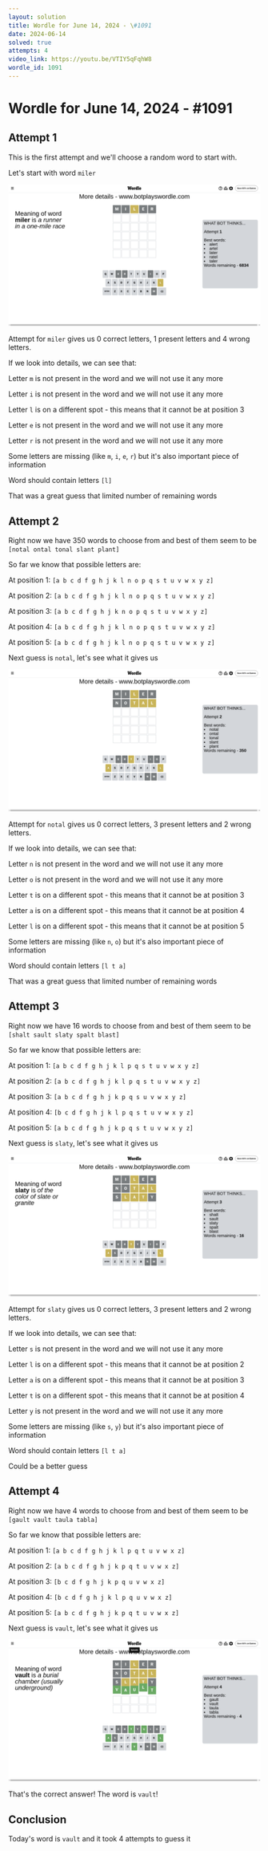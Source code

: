 ```yaml
---
layout: solution
title: Wordle for June 14, 2024 - \#1091
date: 2024-06-14
solved: true
attempts: 4
video_link: https://youtu.be/VTIY5qFqhW8
wordle_id: 1091
---
```


# Wordle for June 14, 2024 - \#1091

## Attempt 1

This is the first attempt and we'll choose a random word to start with.

Let's start with word `miler`

![Attempt 1](2024-06-14/attempt-1.png)

Attempt for `miler` gives us 0 correct letters, 1 present letters and 4 wrong letters.

If we look into details, we can see that:

Letter `m` is not present in the word and we will not use it any more

Letter `i` is not present in the word and we will not use it any more

Letter `l` is on a different spot - this means that it cannot be at position 3

Letter `e` is not present in the word and we will not use it any more

Letter `r` is not present in the word and we will not use it any more

Some letters are missing (like `m`, `i`, `e`, `r`) but it's also important piece of information

Word should contain letters `[l]`

That was a great guess that limited number of remaining words



## Attempt 2

Right now we have 350 words to choose from and best of them seem to be `[notal ontal tonal slant plant]`

So far we know that possible letters are:

At position 1: `[a b c d f g h j k l n o p q s t u v w x y z]`

At position 2: `[a b c d f g h j k l n o p q s t u v w x y z]`

At position 3: `[a b c d f g h j k n o p q s t u v w x y z]`

At position 4: `[a b c d f g h j k l n o p q s t u v w x y z]`

At position 5: `[a b c d f g h j k l n o p q s t u v w x y z]`

Next guess is `notal`, let's see what it gives us

![Attempt 2](2024-06-14/attempt-2.png)

Attempt for `notal` gives us 0 correct letters, 3 present letters and 2 wrong letters.

If we look into details, we can see that:

Letter `n` is not present in the word and we will not use it any more

Letter `o` is not present in the word and we will not use it any more

Letter `t` is on a different spot - this means that it cannot be at position 3

Letter `a` is on a different spot - this means that it cannot be at position 4

Letter `l` is on a different spot - this means that it cannot be at position 5

Some letters are missing (like `n`, `o`) but it's also important piece of information

Word should contain letters `[l t a]`

That was a great guess that limited number of remaining words



## Attempt 3

Right now we have 16 words to choose from and best of them seem to be `[shalt sault slaty spalt blast]`

So far we know that possible letters are:

At position 1: `[a b c d f g h j k l p q s t u v w x y z]`

At position 2: `[a b c d f g h j k l p q s t u v w x y z]`

At position 3: `[a b c d f g h j k p q s u v w x y z]`

At position 4: `[b c d f g h j k l p q s t u v w x y z]`

At position 5: `[a b c d f g h j k p q s t u v w x y z]`

Next guess is `slaty`, let's see what it gives us

![Attempt 3](2024-06-14/attempt-3.png)

Attempt for `slaty` gives us 0 correct letters, 3 present letters and 2 wrong letters.

If we look into details, we can see that:

Letter `s` is not present in the word and we will not use it any more

Letter `l` is on a different spot - this means that it cannot be at position 2

Letter `a` is on a different spot - this means that it cannot be at position 3

Letter `t` is on a different spot - this means that it cannot be at position 4

Letter `y` is not present in the word and we will not use it any more

Some letters are missing (like `s`, `y`) but it's also important piece of information

Word should contain letters `[l t a]`

Could be a better guess



## Attempt 4

Right now we have 4 words to choose from and best of them seem to be `[gault vault taula tabla]`

So far we know that possible letters are:

At position 1: `[a b c d f g h j k l p q t u v w x z]`

At position 2: `[a b c d f g h j k p q t u v w x z]`

At position 3: `[b c d f g h j k p q u v w x z]`

At position 4: `[b c d f g h j k l p q u v w x z]`

At position 5: `[a b c d f g h j k p q t u v w x z]`

Next guess is `vault`, let's see what it gives us

![Attempt 4](2024-06-14/attempt-4.png)

That's the correct answer! The word is `vault`!

## Conclusion

Today's word is `vault` and it took 4 attempts to guess it

